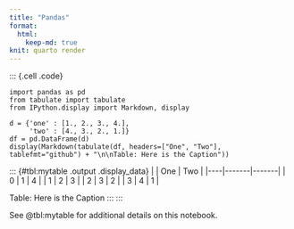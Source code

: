 ```yaml
---
title: "Pandas"
format:
  html:
    keep-md: true
knit: quarto render
---
```




::: {.cell .code}
``` {.python}
import pandas as pd
from tabulate import tabulate
from IPython.display import Markdown, display

d = {'one' : [1., 2., 3., 4.],
     'two' : [4., 3., 2., 1.]}
df = pd.DataFrame(d)
display(Markdown(tabulate(df, headers=["One", "Two"], tablefmt="github") + "\n\nTable: Here is the Caption"))
```

::: {#tbl:mytable .output .display_data}
|    |   One |   Two |
|----|-------|-------|
|  0 |     1 |     4 |
|  1 |     2 |     3 |
|  2 |     3 |     2 |
|  3 |     4 |     1 |

Table: Here is the Caption
:::
:::

See @tbl:mytable for additional details on this notebook.


